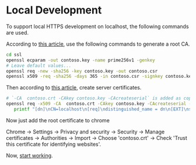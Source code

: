 # Local Development
To support local HTTPS development on localhost, the following commands are used.

According to [this article](https://learn.microsoft.com/en-us/azure/application-gateway/self-signed-certificates), use the following commands to generate a root CA.

```bash
cd ssl
openssl ecparam -out contoso.key -name prime256v1 -genkey
# Leave default values...
openssl req -new -sha256 -key contoso.key -out contoso.csr
openssl x509 -req -sha256 -days 365 -in contoso.csr -signkey contoso.key -out contoso.crt
```
Then according to [this article](https://claytonerrington.com/blog/securing-jekyll-with-ssl-locally/), create server certificates.

```bash
# `-CA  contoso.crt -CAkey contoso.key -CAcreateserial` is added as copied from the first article by microsoft. This is done so the server certificate will be signed by the root CA.
openssl req -x509 -CA  contoso.crt -CAkey contoso.key -CAcreateserial -out localhost.crt -keyout localhost.key -newkey rsa:2048 -nodes -sha256 -subj '/CN=localhost' -extensions EXT -config <( \
   printf "[dn]\nCN=localhost\n[req]\ndistinguished_name = dn\n[EXT]\nsubjectAltName=DNS:localhost\nkeyUsage=digitalSignature\nextendedKeyUsage=serverAuth") -days 365
```

Now just add the root certificate to chrome

Chrome -> Settings -> Privacy and security -> Security -> Manage certificates -> Authorities -> Import -> Choose 'contoso.crt' -> Check 'Trust this certificate for identifying websites'.

Now, [start working](https://localhost/Blog/).
